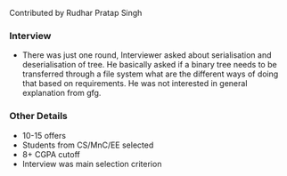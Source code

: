 Contributed by Rudhar Pratap Singh

### Interview

- There was just one round, Interviewer asked about serialisation and deserialisation of tree. He basically asked if a binary tree needs to be transferred through a file system what are the different ways of doing that based on requirements. He was not interested in general explanation from gfg. 

### Other Details

- 10-15 offers
- Students from CS/MnC/EE selected
- 8+ CGPA cutoff
- Interview was main selection criterion